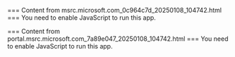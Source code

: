 === Content from msrc.microsoft.com_0c964c7d_20250108_104742.html ===
You need to enable JavaScript to run this app.

=== Content from portal.msrc.microsoft.com_7a89e047_20250108_104742.html ===
You need to enable JavaScript to run this app.
